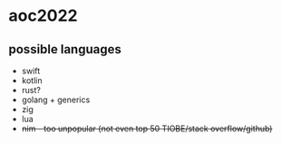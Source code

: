 # aoc2022


possible languages
---
- swift
- kotlin
- rust?
- golang + generics
- zig
- lua
- ~~nim - too unpopular (not even top 50 TIOBE/stack overflow/github)~~
